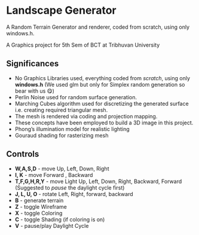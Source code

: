 # Landscape Generator
A Random Terrain Generator and renderer, coded from scratch, using only windows.h. 

A Graphics project for 5th Sem of BCT at Tribhuvan University

## Significances
- No Graphics Libraries used, everything coded from _scratch_, using only **windows.h** (We used glm but only for Simplex random generation so bear with us 😋)
- Perlin Noise used for random surface generation.
- Marching Cubes algorithm used for discretizing the generated surface i.e. creating required triangular mesh.
- The mesh is rendered via coding and projection mapping. 
- These concepts have been employed to build a 3D image in this project.
- Phong’s illumination model for realistic lighting 
- Gouraud shading for rasterizing mesh 

## Controls
- **W,A,S,D** - move Up, Left, Down, Right
- **I, K**    - move Forward , Backward
- **T,F,G,H,R,Y** - move Light Up, Left, Down, Right, Backward, Forward (Suggested to _pause_ the daylight cycle first)
- **J, L, U, O**    - rotate Left, Right, forward, backward
- **B** - generate terrain
- **Z** - toggle Wireframe
- **X** - toggle Coloring
- **C** - toggle Shading (if coloring is on)
- **V** - pause/play Daylight Cycle
